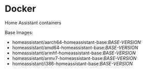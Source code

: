 
# Docker
Home Assistant containers

Base Images:
- homeassistant/aarch64-homeassistant-base:_BASE-VERSION_
- homeassistant/amd64-homeassistant-base:_BASE-VERSION_
- homeassistant/armhf-homeassistant-base:_BASE-VERSION_
- homeassistant/armv7-homeassistant-base:_BASE-VERSION_
- homeassistant/i386-homeassistant-base:_BASE-VERSION_

